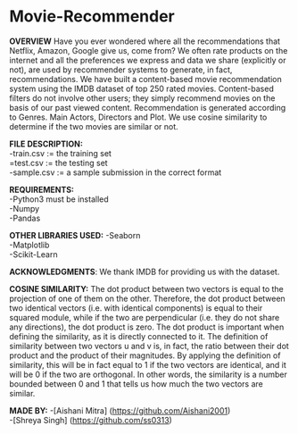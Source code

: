 # Movie-Recommender
**OVERVIEW**
Have you ever wondered where all the recommendations that Netflix, Amazon, Google give us, come from? We often rate products on the internet and all the preferences we express and data we share (explicitly or not), are used by recommender systems to generate, in fact, recommendations. We have built a content-based movie recommendation system using the IMDB dataset of top 250 rated movies. Content-based filters do not involve other users; they simply recommend movies on the basis of our past viewed content. Recommendation is generated according to Genres. Main Actors, Directors and Plot. We use cosine similarity to determine if the two movies are similar or not.

**FILE DESCRIPTION:** <br>
-train.csv := the training set <br>
=test.csv := the testing set <br>
-sample.csv := a sample submission in the correct format <br>

**REQUIREMENTS:** <br>
-Python3 must be installed <br>
-Numpy <br>
-Pandas <br>

**OTHER LIBRARIES USED:**
-Seaborn <br>
-Matplotlib <br>
-Scikit-Learn <br>

**ACKNOWLEDGMENTS**: We thank IMDB for providing us with the dataset.

**COSINE SIMILARITY:**
The dot product between two vectors is equal to the projection of one of them on the other. Therefore, the dot product between two identical vectors (i.e. with identical components) is equal to their squared module, while if the two are perpendicular (i.e. they do not share any directions), the dot product is zero. The dot product is important when defining the similarity, as it is directly connected to it. The definition of similarity between two vectors u and v is, in fact, the ratio between their dot product and the product of their magnitudes.
By applying the definition of similarity, this will be in fact equal to 1 if the two vectors are identical, and it will be 0 if the two are orthogonal. In other words, the similarity is a number bounded between 0 and 1 that tells us how much the two vectors are similar.

**MADE BY:**
-[Aishani Mitra] (https://github.com/Aishani2001) <br>
-[Shreya Singh] (https://github.com/ss0313)
